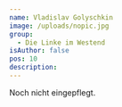 ```yaml
---
name: Vladislav Golyschkin
image: /uploads/nopic.jpg
group:
  - Die Linke im Westend
isAuthor: false
pos: 10
description: 
---
```


Noch nicht eingepflegt.